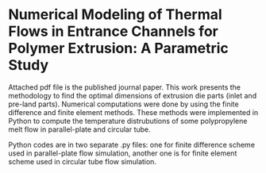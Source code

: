 # Numerical Modeling of Thermal Flows in Entrance Channels for Polymer Extrusion: A Parametric Study

Attached pdf file is the published journal paper. This work presents the methodology to find the optimal dimensions of extrusion die parts (inlet and pre-land parts). 
Numerical computations were done by using the finite difference and finite element methods. 
These methods were implemented in Python to compute the temperature distrubutions of some polypropylene melt flow in parallel-plate and circular tube. 

Python codes are in two separate .py files: 
one for finite difference scheme used in parallel-plate flow simulation, another one is for finite element scheme used in circular tube flow simulation.
